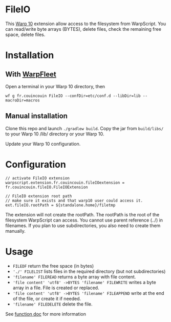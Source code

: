 # FileIO

This [Warp 10](https://www.warp10.io/) extension allow access to the filesystem from WarpScript.
You can read/write byte arrays (BYTES), delete files, check the remaining free space, delete files.


# Installation 

## With [WarpFleet](https://warpfleet.senx.io/browse/fr.couincouin/FileIO)

Open a terminal in your Warp 10 directory, then
```
wf g fr.couincouin FileIO --confDir=etc/conf.d --libDir=lib --macroDir=macros
```

## Manual installation

Clone this repo and launch `./gradlew build`.
Copy the jar from `build/libs/` to your Warp 10 /lib/ directory or your Warp 10.

Update your Warp 10 configuration.


# Configuration


```
// activate FileIO extension
warpscript.extension.fr.couincouin.fileIOextension = fr.couincouin.fileIO.FileIOExtension

// FileIO extension root path
// make sure it exists and that warp10 user could access it.
ext.fileIO.rootPath = ${standalone.home}/filetmp
```

The extension will not create the rootPath. The rootPath is the root of the filesystem WarpScript can access. You cannot use parent reference (../) in filenames. If you plan to use subdirectories, you also need to create them manually.

# Usage

- `FILEDF` return the free space (in bytes)
- `'./' FILELIST` lists files in the required directory (but not subdirectories)
- `'filename' FILEREAD` returns a byte array with file content.
- `'file content' 'utf8' ->BYTES 'filename' FILEWRITE` writes a byte array in a file. File is created or replaced.
- `'file content' 'utf8' ->BYTES 'filename' FILEAPPEND` write at the end of the file, or create it if needed.
- `'filename' FILEDELETE` delete the file.


See [function doc](https://warpfleet.senx.io/browse/fr.couincouin/FileIO#functions) for more information